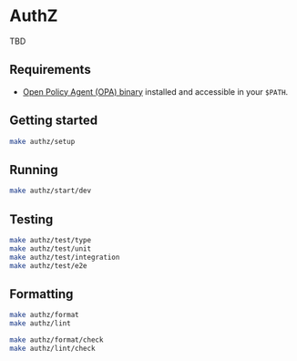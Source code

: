 # AuthZ

TBD

## Requirements

- [Open Policy Agent (OPA)
  binary](https://www.openpolicyagent.org/docs/latest/#1-download-opa) installed
  and accessible in your `$PATH`.

## Getting started

```bash
make authz/setup
```

## Running

```bash
make authz/start/dev
```

## Testing

```bash
make authz/test/type
make authz/test/unit
make authz/test/integration
make authz/test/e2e
```

## Formatting

```bash
make authz/format
make authz/lint

make authz/format/check
make authz/lint/check
```
